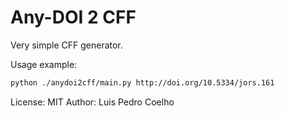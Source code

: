 # Any-DOI 2 CFF

Very simple CFF generator.

Usage example:

```bash
python ./anydoi2cff/main.py http://doi.org/10.5334/jors.161
```

License: MIT
Author: Luis Pedro Coelho


